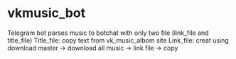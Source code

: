 # vkmusic_bot
Telegram bot parses music to botchat with only two file (link_file and title_file)
Title_file: copy text from vk_music_albom site
Link_file: creat using download master -> download all music -> link file -> copy  
